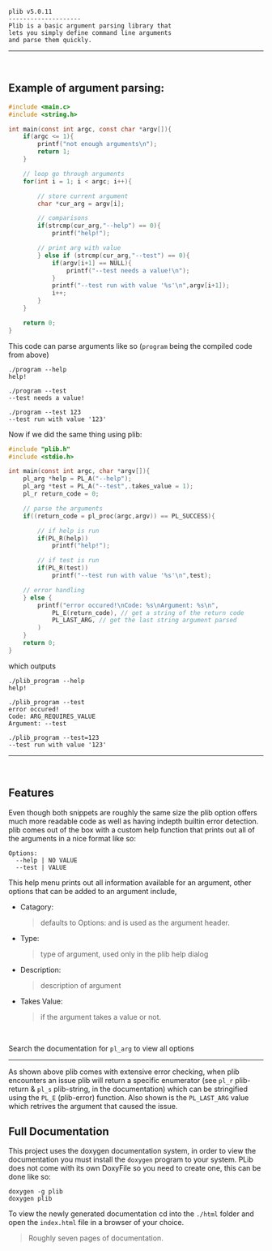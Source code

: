 ```
plib v5.0.11
--------------------
Plib is a basic argument parsing library that 
lets you simply define command line arguments 
and parse them quickly.
```
---
<br>

## Example of argument parsing:
```c
#include <main.c>
#include <string.h>

int main(const int argc, const char *argv[]){
    if(argc <= 1){
        printf("not enough arguments\n");
        return 1; 
    }

    // loop go through arguments 
    for(int i = 1; i < argc; i++){

        // store current argument 
        char *cur_arg = argv[i];

        // comparisons 
        if(strcmp(cur_arg,"--help") == 0){
            printf("help!");

        // print arg with value    
        } else if (strcmp(cur_arg,"--test") == 0){
            if(argv[i+1] == NULL){
                printf("--test needs a value!\n");
            }
            printf("--test run with value '%s'\n",argv[i+1]);
            i++;
        }
    }

    return 0;
}
```

This code can parse arguments like so (`program` being the compiled code from above)
```
./program --help
help!

./program --test 
--test needs a value! 

./program --test 123
--test run with value '123'
```

Now if we did the same thing using plib: 
```c 
#include "plib.h"
#include <stdio.h>

int main(const int argc, char *argv[]){
    pl_arg *help = PL_A("--help");
    pl_arg *test = PL_A("--test",.takes_value = 1);
    pl_r return_code = 0;

    // parse the arguments 
    if((return_code = pl_proc(argc,argv)) == PL_SUCCESS){

        // if help is run  
        if(PL_R(help))
            printf("help!");

        // if test is run 
        if(PL_R(test))
            printf("--test run with value '%s'\n",test);

    // error handling
    } else {
        printf("error occured!\nCode: %s\nArgument: %s\n",
            PL_E(return_code), // get a string of the return code 
            PL_LAST_ARG, // get the last string argument parsed
        )
    }
    return 0;
}
```
which outputs
```
./plib_program --help 
help! 

./plib_program --test 
error occured!
Code: ARG_REQUIRES_VALUE
Argument: --test 

./plib_program --test=123
--test run with value '123'
```
---
<br>

## Features
Even though both snippets are roughly the same size the plib option offers much more readable code as well as having indepth builtin error detection.
plib comes out of the box with a custom help function that prints out all of the arguments in a nice format like so:
```
Options: 
  --help | NO VALUE
  --test | VALUE 
```

This help menu prints out all information available for an argument, other options that can be added to an argument include,
- Catagory: 
    > defaults to Options: and is used as the argument header.
- Type: 
    > type of argument, used only in the plib help dialog
- Description:
    > description of argument 
- Takes Value:
    > if the argument takes a value or not.

<br>

Search the documentation for `pl_arg` to view all options 

---
As shown above plib comes with extensive error checking, when plib encounters an issue plib will return a specific enumerator (see `pl_r` plib-return & `pl_s` plib-string, in the documentation) which can be stringified using the `PL_E` (plib-error) function. Also shown is the `PL_LAST_ARG` value which retrives the 
argument that caused the issue.
<br>

## Full Documentation
This project uses the doxygen documentation system, in order to view the documentation you must install the `doxygen` program to your system. PLib does not come with its own DoxyFile so you need to create one, this can be done like so:
```
doxygen -g plib 
doxygen plib
```

To view the newly generated documentation cd into the `./html` folder and open the `index.html` file in a browser of your choice.
> Roughly seven pages of documentation.